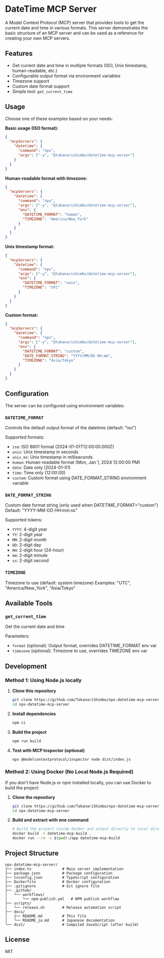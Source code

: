 # DateTime MCP Server

A Model Context Protocol (MCP) server that provides tools to get the current date and time in various formats. This server demonstrates the basic structure of an MCP server and can be used as a reference for creating your own MCP servers.

## Features

- Get current date and time in multiple formats (ISO, Unix timestamp, human-readable, etc.)
- Configurable output format via environment variables
- Timezone support
- Custom date format support
- Simple tool: `get_current_time`

## Usage

Choose one of these examples based on your needs:

**Basic usage (ISO format):**

```json
{
  "mcpServers": {
    "datetime": {
      "command": "npx",
      "args": ["-y", "@takanarishimbo/datetime-mcp-server"]
    }
  }
}
```

**Human-readable format with timezone:**

```json
{
  "mcpServers": {
    "datetime": {
      "command": "npx",
      "args": ["-y", "@takanarishimbo/datetime-mcp-server"],
      "env": {
        "DATETIME_FORMAT": "human",
        "TIMEZONE": "America/New_York"
      }
    }
  }
}
```

**Unix timestamp format:**

```json
{
  "mcpServers": {
    "datetime": {
      "command": "npx",
      "args": ["-y", "@takanarishimbo/datetime-mcp-server"],
      "env": {
        "DATETIME_FORMAT": "unix",
        "TIMEZONE": "UTC"
      }
    }
  }
}
```

**Custom format:**

```json
{
  "mcpServers": {
    "datetime": {
      "command": "npx",
      "args": ["-y", "@takanarishimbo/datetime-mcp-server"],
      "env": {
        "DATETIME_FORMAT": "custom",
        "DATE_FORMAT_STRING": "YYYY/MM/DD HH:mm",
        "TIMEZONE": "Asia/Tokyo"
      }
    }
  }
}
```

## Configuration

The server can be configured using environment variables:

### `DATETIME_FORMAT`

Controls the default output format of the datetime (default: "iso")

Supported formats:

- `iso`: ISO 8601 format (2024-01-01T12:00:00.000Z)
- `unix`: Unix timestamp in seconds
- `unix_ms`: Unix timestamp in milliseconds
- `human`: Human-readable format (Mon, Jan 1, 2024 12:00:00 PM)
- `date`: Date only (2024-01-01)
- `time`: Time only (12:00:00)
- `custom`: Custom format using DATE_FORMAT_STRING environment variable

### `DATE_FORMAT_STRING`

Custom date format string (only used when DATETIME_FORMAT="custom")
Default: "YYYY-MM-DD HH:mm:ss"

Supported tokens:

- `YYYY`: 4-digit year
- `YY`: 2-digit year
- `MM`: 2-digit month
- `DD`: 2-digit day
- `HH`: 2-digit hour (24-hour)
- `mm`: 2-digit minute
- `ss`: 2-digit second

### `TIMEZONE`

Timezone to use (default: system timezone)
Examples: "UTC", "America/New_York", "Asia/Tokyo"

## Available Tools

### `get_current_time`

Get the current date and time

Parameters:

- `format` (optional): Output format, overrides DATETIME_FORMAT env var
- `timezone` (optional): Timezone to use, overrides TIMEZONE env var

## Development

### Method 1: Using Node.js locally

1. **Clone this repository**

   ```bash
   git clone https://github.com/TakanariShimbo/npx-datetime-mcp-server.git
   cd npx-datetime-mcp-server
   ```

2. **Install dependencies**

   ```bash
   npm ci
   ```

3. **Build the project**

   ```bash
   npm run build
   ```

4. **Test with MCP Inspector (optional)**

   ```bash
   npx @modelcontextprotocol/inspector node dist/index.js
   ```

### Method 2: Using Docker (No Local Node.js Required)

If you don't have Node.js or npm installed locally, you can use Docker to build the project:

1. **Clone the repository**

   ```bash
   git clone https://github.com/TakanariShimbo/npx-datetime-mcp-server.git
   cd npx-datetime-mcp-server
   ```

2. **Build and extract with one command**

   ```bash
   # Build the project inside Docker and output directly to local directory
   docker build -t datetime-mcp-build .
   docker run --rm -v $(pwd):/app datetime-mcp-build
   ```

## Project Structure

```
npx-datetime-mcp-server/
├── index.ts              # Main server implementation
├── package.json          # Package configuration
├── tsconfig.json         # TypeScript configuration
├── Dockerfile            # Docker configuration
├── .gitignore            # Git ignore file
├── .github/
│   └── workflows/
│       └── npm-publish.yml   # NPM publish workflow
├── scripts/
│   └── release.sh        # Release automation script
├── docs/
│   ├── README.md         # This file
│   └── README_ja.md      # Japanese documentation
└── dist/                 # Compiled JavaScript (after build)
```

## License

MIT
